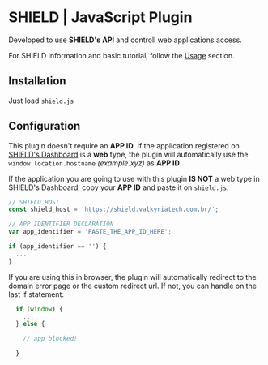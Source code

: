 # SHIELD | JavaScript Plugin

Developed to use **SHIELD's API** and controll web applications access.

For SHIELD information and basic tutorial, follow the [Usage](https://shield.valkyriatech.com.br/#usage) section.

## Installation

Just load <code>shield.js</code>

## Configuration

This plugin doesn't require an **APP ID**. If the application registered on [SHIELD's Dashboard](https://shield.valkyriatech.com.br/app) is a **web** type, the plugin will automatically use the <code>window.location.hostname</code> _(example.xyz)_ as **APP ID**

If the application you are going to use with this plugin **IS NOT** a web type in SHIELD's Dashboard, copy your **APP ID** and paste it on <code>shield.js</code>:

```javascript
// SHIELD HOST
const shield_host = 'https://shield.valkyriatech.com.br/';

// APP IDENTIFIER DECLARATION
var app_identifier = 'PASTE_THE_APP_ID_HERE';

if (app_identifier == '') {
  ...
}
```

If you are using this in browser, the plugin will automatically redirect to the domain error page or the custom redirect url. If not, you can handle on the last if statement:

```javascript
  if (window) {
    ...
  } else {

    // app blocked!

  }
```

